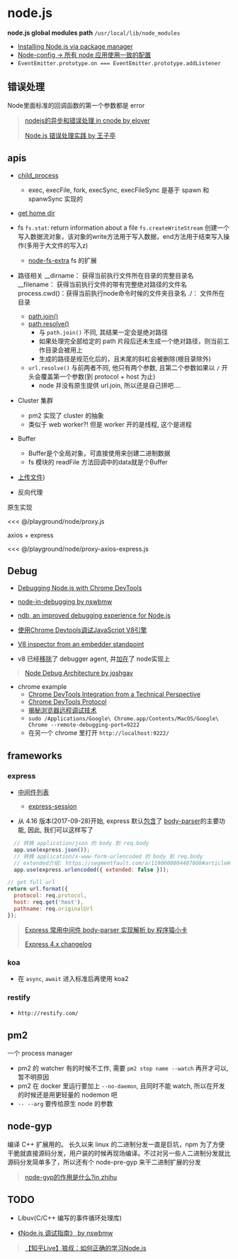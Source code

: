 # node.js

**node.js global modules path** `/usr/local/lib/node_modules`

* [Installing Node.js via package manager](https://nodejs.org/en/download/package-manager/)
* [Node-config -> 所有 node 应用使用一致的配置](https://github.com/lorenwest/node-config)
* `EventEmitter.prototype.on === EventEmitter.prototype.addListener`

## 错误处理

Node里面标准的回调函数的第一个参数都是 error

> [nodejs的异步和错误处理 in cnode by elover](https://cnodejs.org/topic/56aad41a26d02fc6626bb369)
>
> [Node.js 错误处理实践 by 王子亭](https://jysperm.me/2016/10/nodejs-error-handling/)

## apis

* [child_process](https://nodejs.org/api/child_process.html)
  * exec, execFile, fork, execSync, execFileSync 是基于 spawn 和 spanwSync 实现的
* [get home dir](https://nodejs.org/api/os.html#os_os_homedir)
* fs
  `fs.stat`: return information about a file
  `fs.createWriteStream` 创建一个写入数据流对象，该对象的write方法用于写入数据，end方法用于结束写入操作(多用于大文件的写入z)
  * [node-fs-extra](https://github.com/jprichardson/node-fs-extra) fs 的扩展
* 路径相关
  __dirname：    获得当前执行文件所在目录的完整目录名
  __filename：   获得当前执行文件的带有完整绝对路径的文件名
  process.cwd()：获得当前执行node命令时候的文件夹目录名
  ./：           文件所在目录
  * [path.join()](http://nodejs.cn/api/path.html#path_path_join_paths)
  * [path.resolve()](http://nodejs.cn/api/path.html#path_path_resolve_paths)
    * 与 `path.join()` 不同, 其结果一定会是绝对路径
    * 如果处理完全部给定的 path 片段后还未生成一个绝对路径，则当前工作目录会被用上
    * 生成的路径是规范化后的，且末尾的斜杠会被删除(根目录除外)
  * `url.resolve()` 与前两者不同, 他只有两个参数, 且第二个参数如果以 `/` 开头会覆盖第一个参数(到 protocol + host 为止)
    * node 并没有原生提供 url.join, 所以还是自己拼吧....
* Cluster 集群
  * pm2 实现了 cluster 的抽象
  * 类似于 web worker?! 但是 worker 开的是线程, 这个是进程
* Buffer
  * Buffer是个全局对象，可直接使用来创建二进制数据
  * fs 模块的 readFile 方法回调中的data就是个Buffer
* [上传文件](2018-05-15-file.md#文件上传))

* 反向代理

原生实现

<<< @/playground/node/proxy.js

axios + express

<<< @/playground/node/proxy-axios-express.js

## Debug

* [Debugging Node.js with Chrome DevTools](https://medium.com/@paul_irish/debugging-node-js-nightlies-with-chrome-devtools-7c4a1b95ae27)
* [node-in-debugging by nswbmw](https://github.com/nswbmw/node-in-debugging/blob/master/4.2%20Chrome%20DevTools.md)
* [ndb, an improved debugging experience for Node.js](https://github.com/GoogleChromeLabs/ndb)

* [使用Chrome Devtools调试JavaScript V8引擎](http://gclxry.com/use-chrome-devtools-to-debug-v8-javascript/)
* [V8 inspector from an embedder standpoint](https://medium.com/@hyperandroid/v8-inspector-from-an-embedder-standpoint-7f9c0472e2b7)
* v8 已经[移除](https://github.com/v8/v8/commit/33fba3b)了 debugger agent, 并[加在](https://github.com/nodejs/node/commit/7a0cfe9)了 node实现上
> [Node Debug Architecture by joshgav](http://blog.joshgav.com/node/debugging/2016/02/04/Node-Debug-Architecture.html)
* chrome example
  * [Chrome DevTools Integration from a Technical Perspective](https://www.nativescript.org/blog/chrome-devtools-integration)
  * [Chrome DevTools Protocol](https://chromedevtools.github.io/devtools-protocol/)
  * [揭秘浏览器远程调试技术](http://taobaofed.org/blog/2016/10/19/chrome-remote-debugging-technics/)
  * `sudo /Applications/Google\ Chrome.app/Contents/MacOS/Google\ Chrome --remote-debugging-port=9222`
  * 在另一个 chrome 里打开 `http://localhost:9222/`

## frameworks

### express

* [中间件列表](http://expressjs.com/en/resources/middleware.html)
  * [express-session](https://github.com/expressjs/session)

* 从 4.16 版本(2017-09-28)开始, express 默认[包含](https://www.reddit.com/r/javascript/comments/78jjna/express_now_includes_bodyparser_middleware_by/)了 [body-parser](https://github.com/expressjs/body-parser)的主要功能, 因此, 我们可以这样写了

```javascript
  // 转换 application/json 的 body 到 req.body
  app.use(express.json());
  // 转换 application/x-www-form-urlencoded 的 body 到 req.body
  // extended介绍: https://segmentfault.com/a/1190000004407008#articleHeader2
  app.use(express.urlencoded({ extended: false }));
```

```javascript
// get full url
return url.format({
  protocol: req.protocol,
  host: req.get('host'),
  pathname: req.originalUrl
});
```

> [Express 常用中间件 body-parser 实现解析 by 程序猿小卡](http://www.cnblogs.com/chyingp/p/nodejs-learning-express-body-parser.html)
>
> [Express 4.x changelog](https://expressjs.com/en/changelog/4x.html)

### koa

* 在 `async`, `await` 进入标准后再使用 koa2

### restify

* `http://restify.com/`

## pm2

一个 process manager

* pm2 的 watcher 有的时候不工作, 需要 `pm2 stop name --watch` 再开才可以, 暂不明原因
* pm2 在 docker 里运行要加上 `--no-daemon`, 且同时不能 watch, 所以在开发的时候还是用更轻量的 nodemon 吧
* `-- --arg` 要传给原生 node 的参数

## node-gyp

编译 C++ 扩展用的。
长久以来 linux 的二进制分发一直是巨坑，npm 为了方便干脆就直接源码分发，用户装的时候再现场编译。不过对另一些人二进制分发就比源码分发简单多了，所以还有个 node-pre-gyp 来干二进制扩展的分发

> [node-gyp的作用是什么?in zhihu](https://www.zhihu.com/question/36291768)

## TODO

* Libuv(C/C++ 编写的事件循环处理库)

* [《Node.js 调试指南》 by nswbmw](https://github.com/nswbmw/node-in-debugging)

> [【知乎Live】狼叔：如何正确的学习Node.js](https://github.com/i5ting/How-to-learn-node-correctly)
